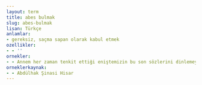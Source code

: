```yaml
---
layout: term
title: abes bulmak
slug: abes-bulmak
lisan: Türkçe
anlamlar:
- gereksiz, saçma sapan olarak kabul etmek
ozellikler:
- - ''
ornekler:
- - Annem her zaman tenkit ettiği eniştemizin bu son sözlerini dinlemeyi artık abes bulurdu.
orneklerkaynak:
- - Abdülhak Şinasi Hisar
---
```

